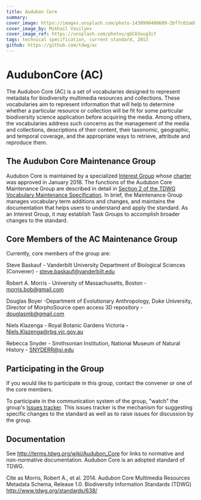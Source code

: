 ```yaml
---
title: Audubon Core
summary: 
cover_image: https://images.unsplash.com/photo-1430990480609-2bf7c02a6b1a
cover_image_by: Mikhail Vasilyev
cover_image_ref: https://unsplash.com/photos/gGC63oug3iY
tags: technical specification, current standard, 2013
github: https://github.com/tdwg/ac
---
```


# AudubonCore (AC)

The Audubon Core (AC) is a set of vocabularies designed to represent metadata for biodiversity multimedia resources and collections. These vocabularies aim to represent information that will help to determine whether a particular resource or collection will be fit for some particular biodiversity science application before acquiring the media. Among others, the vocabularies address such concerns as the management of the media and collections, descriptions of their content, their taxonomic, geographic, and temporal coverage, and the appropriate ways to retrieve, attribute and reproduce them.

## The Audubon Core Maintenance Group

Audubon Core is maintained by a specialized [Interest Group](http://www.tdwg.org/about-tdwg/process/) whose [charter](https://github.com/tdwg/ac/blob/master/audubon-core_maintenance-group_charter.md) was approved in January 2018.  The functions of the Audubon Core Maintenance Group are described in detail in [Section 2 of the TDWG Vocabulary Maintenance Specification](https://github.com/tdwg/vocab/blob/master/vms/maintenance-specification.md#2-administration).  In brief, the Maintenance Group manages vocabulary term additions and changes, and maintains the documentation that helps users to understand and apply the standard.  As an Interest Group, it may establish Task Groups to accomplish broader changes to the standard.  

## Core Members of the AC Maintenance Group

Currently, core members of the group are:

Steve Baskauf - Vanderbilt University Department of Biological Sciences (Convener) - [steve.baskauf@vanderbilt.edu](mailto:steve.baskauf@vanderbilt.edu)

Robert A. Morris - University of Massachusetts, Boston - [morris.bob@gmail.com](mailto:morris.bob@gmail.com)

Douglas Boyer -Department of Evolutionary Anthropology, Duke University, Director of MorphoSource open access 3D repository - [douglasmb@gmail.com](mailto:douglasmb@gmail.com)

Niels Klazenga - Royal Botanic Gardens Victoria - [Niels.Klazenga@rbg.vic.gov.au](mailto:Niels.Klazenga@rbg.vic.gov.au)

Rebecca Snyder - Smithsonian Institution, National Museum of Natural History - [SNYDERR@si.edu](mailto:SNYDERR@si.edu)

## Participating in the Group

If you would like to participate in this group, contact the convener or one of the core members.  

To participate in the communication system of the group, "watch" the group's [Issues tracker](https://github.com/tdwg/ac/issues).  This issues tracker is the mechanism for suggesting specific changes to the standard as well as to raise issues for discussion by the group.

## Documentation

See http://terms.tdwg.org/wiki/Audubon_Core for links to normative and non-normative documentation.  Audubon Core is an adopted standard of TDWG.

Cite as Morris, Robert A., et al. 2014. Audubon Core Multimedia Resources Metadata Schema, Release 1.0. Biodiversity Information Standards (TDWG)  http://www.tdwg.org/standards/638/

